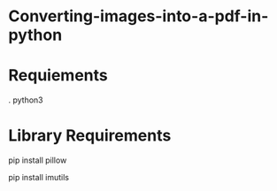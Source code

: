 # Converting-images-into-a-pdf-in-python

# Requiements
  . python3
# Library Requirements
  
  pip install pillow
  
  pip install imutils
